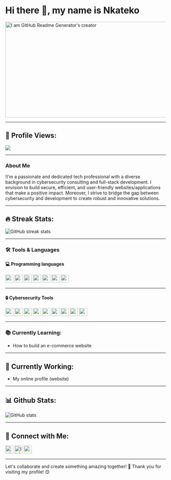 # Hi there 👋, my name is Nkateko

<img src="https://www.chitkara.edu.in/blogs/wp-content/uploads/2022/11/FULL-STACK-VS-CYBER-SECURITY.jpg" alt="I am GitHub Readme Generator's creator" width="1000" height="300">

---

## 👀 Profile Views:

[![](https://visitcount.itsvg.in/api?id=nkateko75&icon=0&color=0)](https://visitcount.itsvg.in)

---

### About Me
!I'm a passionate and dedicated tech professional with a diverse background in cybersecurity consulting and full-stack development. I envision to build secure, efficient, and user-friendly websites/applications that make a positive impact. Moreover, I strive to bridge the gap between cybersecurity and development to create robust and innovative solutions.

---

## 🔥 Streak Stats:
![GitHub streak stats](https://streak-stats.demolab.com/?user=nkateko75&theme=nord)

---

### 🛠️ Tools & Languages

#### 💻  Programming languages
<img src="https://img.shields.io/badge/HTML-E34F26?style=for-the-badge&logo=html5&logoColor=white" height="25">    <img src="https://img.shields.io/badge/CSS-1572B6?style=for-the-badge&logo=css3&logoColor=white" height="25">   <img src="https://img.shields.io/badge/JavaScript-F7DF1E?style=for-the-badge&logo=javascript&logoColor=black" height="25">  <img src="https://img.shields.io/badge/Bootstrap-7952B3?style=for-the-badge&logo=bootstrap&logoColor=white" height="25">    <img src="https://img.shields.io/badge/Python-3776AB?style=for-the-badge&logo=python&logoColor=white" height="25"> 
<img src="https://img.shields.io/badge/Java-007396?style=for-the-badge&logo=java&logoColor=white" height="25"> <img src="https://img.shields.io/badge/C++-00599C?style=for-the-badge&logo=cplusplus&logoColor=white" height="25"> 

---

####  🔒 Cybersecurity Tools
<img src="https://img.shields.io/badge/Metasploit-2A2E42?style=for-the-badge&logo=metasploit&logoColor=white" height="25">  <img src="https://img.shields.io/badge/Nessus-00C176?style=for-the-badge&logo=tenable&logoColor=white" height="25">  <img src="https://img.shields.io/badge/Nmap-4682B4?style=for-the-badge&logo=nmap&logoColor=white" height="25"> <img src="https://img.shields.io/badge/OWASP%20ZAP-9B3E95?style=for-the-badge&logo=owasp&logoColor=white" height="25">  <img src="https://img.shields.io/badge/Vega-005F87?style=for-the-badge&logo=vega&logoColor=white" height="25"> <img src="https://img.shields.io/badge/Pentest%20Tools-007ACC?style=for-the-badge&logo=pentest&logoColor=white" height="25"> <img src="https://img.shields.io/badge/Wireshark-1679A7?style=for-the-badge&logo=wireshark&logoColor=white" height="25"> <img src="https://img.shields.io/badge/Advanced%20IP%20Scanner-1A73E8?style=for-the-badge&logo=advancedipscanner&logoColor=white" height="25"> <img src="https://img.shields.io/badge/Kali_Linux-557C94?style=for-the-badge&logo=kalilinux&logoColor=white" height="25">

---

### 📚 Currently Learning:
- How to build an e-commerce website

---

## 🔭 Currently Working:
- My online profile (website)

---

## 📊 Github Stats:
![GitHub stats](https://github-readme-stats.vercel.app/api?username=nkateko75&show_icons=true&count_private=true&theme=nord) 

---

## 🔗 Connect with Me:
 [<img src='https://cdn.jsdelivr.net/npm/simple-icons@3.0.1/icons/github.svg' alt='github' height='25'>](https://github.com/nkateko75)   [<img src='https://cdn.jsdelivr.net/npm/simple-icons@3.0.1/icons/linkedin.svg' alt='linkedin' height='25'>](https://www.linkedin.com/in/nkateko-princess-maluleke-b35b8b204//)   [<img src='https://cdn.jsdelivr.net/npm/simple-icons@3.0.1/icons/gmail.svg' alt='email' height='25'>](mailto:nkatekoluks@gmail.com)

---

Let's collaborate and create something amazing together! 🚀
Thank you for visiting my profile! 😊
